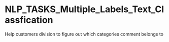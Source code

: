 # NLP_TASKS_Multiple_Labels_Text_Classfication
Help customers division to figure out which categories  comment belongs to
